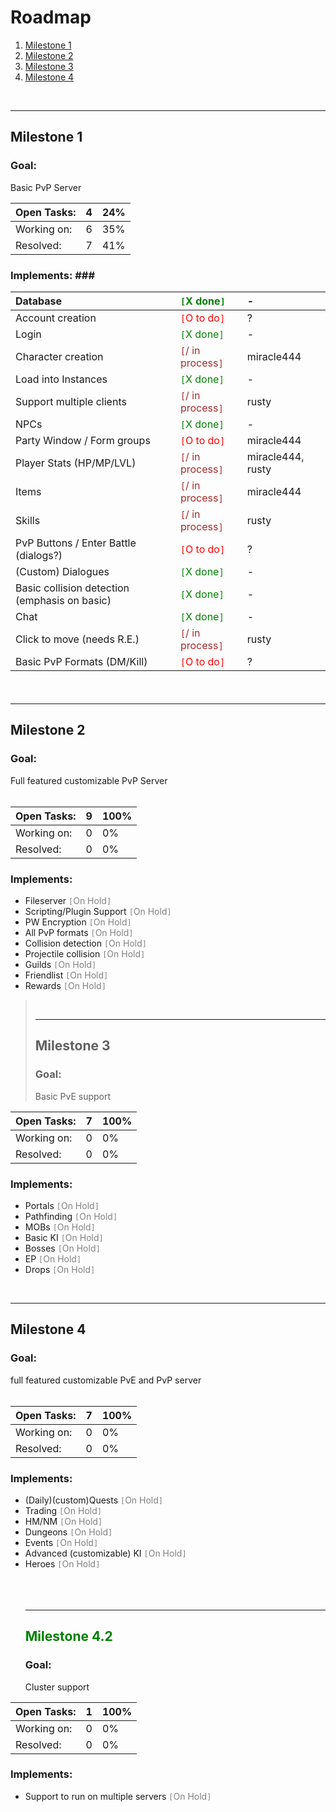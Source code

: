 # Roadmap #
  1. [Milestone 1](Roadmap#Milestone_1.md)
  1. [Milestone 2](Roadmap#Milestone_2.md)
  1. [Milestone 3](Roadmap#Milestone_3.md)
  1. [Milestone 4](Roadmap#Milestone_4.md)
<br>
<hr />
<h2>Milestone 1</h2>
<h3>Goal:</h3>
Basic PvP Server</li></ul>

<table><thead><th> Open Tasks: </th><th> 4 </th><th> 24% </th></thead><tbody>
<tr><td> Working on: </td><td> 6 </td><td> 35% </td></tr>
<tr><td> Resolved: </td><td> 7 </td><td> 41% </td></tr></tbody></table>

<h3>Implements: ###

|Database | <font color='green'><code>[</code>X done<code>]</code></font> | - |
|:--------|:--------------------------------------------------------------|:--|
|Account creation | <font color='red'><code>[</code>O to do<code>]</code></font> | ? |
|Login | <font color='green'><code>[</code>X done<code>]</code></font> | - |
|Character creation | <font color='brown'><code>[</code>/ in process<code>]</code></font> | miracle444 |
|Load into Instances | <font color='green'><code>[</code>X done<code>]</code></font> | - |
|Support multiple clients | <font color='brown'><code>[</code>/ in process<code>]</code></font> | rusty |
|NPCs | <font color='green'><code>[</code>X done<code>]</code></font> | - |
|Party Window / Form groups | <font color='red'><code>[</code>O to do<code>]</code></font> | miracle444 |
|Player Stats (HP/MP/LVL) | <font color='brown'><code>[</code>/ in process<code>]</code></font> | miracle444, rusty |
|Items | <font color='brown'><code>[</code>/ in process<code>]</code></font> | miracle444 |
|Skills | <font color='brown'><code>[</code>/ in process<code>]</code></font> | rusty |
|PvP Buttons / Enter Battle (dialogs?) | <font color='red'><code>[</code>O to do<code>]</code></font> | ? |
|(Custom) Dialogues | <font color='green'><code>[</code>X done<code>]</code></font> | - |
|Basic collision detection (emphasis on basic) | <font color='green'><code>[</code>X done<code>]</code></font> | - |
|Chat | <font color='green'><code>[</code>X done<code>]</code></font> | - |
|Click to move (needs R.E.) | <font color='brown'><code>[</code>/ in process<code>]</code></font> | rusty |
|Basic PvP Formats (DM/Kill) | <font color='red'><code>[</code>O to do<code>]</code></font> | ? |

<br>
<hr />
<h2>Milestone 2</h2>
<h3>Goal:</h3>
Full featured customizable PvP Server<br>
<br>
<table><thead><th> Open Tasks: </th><th> 9 </th><th> 100% </th></thead><tbody>
<tr><td> Working on: </td><td> 0 </td><td> 0% </td></tr>
<tr><td> Resolved: </td><td> 0 </td><td> 0% </td></tr></tbody></table>

<h3>Implements:</h3>
<ul><li>Fileserver <font color='grey'><code>[</code>On Hold<code>]</code></font>
</li><li>Scripting/Plugin Support <font color='grey'><code>[</code>On Hold<code>]</code></font>
</li><li>PW Encryption <font color='grey'><code>[</code>On Hold<code>]</code></font>
</li><li>All PvP formats <font color='grey'><code>[</code>On Hold<code>]</code></font>
</li><li>Collision detection <font color='grey'><code>[</code>On Hold<code>]</code></font>
</li><li>Projectile collision <font color='grey'><code>[</code>On Hold<code>]</code></font>
</li><li>Guilds <font color='grey'><code>[</code>On Hold<code>]</code></font>
</li><li>Friendlist <font color='grey'><code>[</code>On Hold<code>]</code></font>
</li><li>Rewards <font color='grey'><code>[</code>On Hold<code>]</code></font>
</li></ul><blockquote><br>
<hr />
<h2>Milestone 3</h2>
<h3>Goal:</h3>
Basic PvE support</blockquote>

<table><thead><th> Open Tasks: </th><th> 7 </th><th> 100% </th></thead><tbody>
<tr><td> Working on: </td><td> 0 </td><td> 0% </td></tr>
<tr><td> Resolved: </td><td> 0 </td><td> 0% </td></tr></tbody></table>

<h3>Implements:</h3>
<ul><li>Portals <font color='grey'><code>[</code>On Hold<code>]</code></font>
</li><li>Pathfinding <font color='grey'><code>[</code>On Hold<code>]</code></font>
</li><li>MOBs <font color='grey'><code>[</code>On Hold<code>]</code></font>
</li><li>Basic KI <font color='grey'><code>[</code>On Hold<code>]</code></font>
</li><li>Bosses <font color='grey'><code>[</code>On Hold<code>]</code></font>
</li><li>EP <font color='grey'><code>[</code>On Hold<code>]</code></font>
</li><li>Drops <font color='grey'><code>[</code>On Hold<code>]</code></font></li></ul>

<br>
<hr />
<h2>Milestone 4</h2>
<h3>Goal:</h3>
full featured customizable PvE and PvP server<br>
<br>
<table><thead><th> Open Tasks: </th><th> 7 </th><th> 100% </th></thead><tbody>
<tr><td> Working on: </td><td> 0 </td><td> 0% </td></tr>
<tr><td> Resolved: </td><td> 0 </td><td> 0% </td></tr></tbody></table>

<h3>Implements:</h3>
<ul><li>(Daily)(custom)Quests <font color='grey'><code>[</code>On Hold<code>]</code></font>
</li><li>Trading <font color='grey'><code>[</code>On Hold<code>]</code></font>
</li><li>HM/NM <font color='grey'><code>[</code>On Hold<code>]</code></font>
</li><li>Dungeons <font color='grey'><code>[</code>On Hold<code>]</code></font>
</li><li>Events <font color='grey'><code>[</code>On Hold<code>]</code></font>
</li><li>Advanced (customizable) KI <font color='grey'><code>[</code>On Hold<code>]</code></font>
</li><li>Heroes <font color='grey'><code>[</code>On Hold<code>]</code></font>
<br>
<br>
<br>
<br>
<hr />
<h2><font color='green'>Milestone 4.2</font></h2>
<h3>Goal:</h3>
Cluster support</li></ul>

<table><thead><th> Open Tasks: </th><th> 1 </th><th> 100% </th></thead><tbody>
<tr><td> Working on: </td><td> 0 </td><td> 0% </td></tr>
<tr><td> Resolved: </td><td> 0 </td><td> 0% </td></tr></tbody></table>

<h3>Implements:</h3>
<ul><li>Support to run on multiple servers <font color='grey'><code>[</code>On Hold<code>]</code></font>
